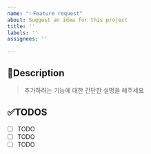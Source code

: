 ```yaml
---
name: "✨Feature request"
about: Suggest an idea for this project
title: ''
labels: ''
assignees: ''

---
```


## 📃Description
>추가하려는 기능에 대한 간단한 설명을 해주세요

## ✅TODOS
- [ ] TODO
- [ ] TODO
- [ ] TODO
